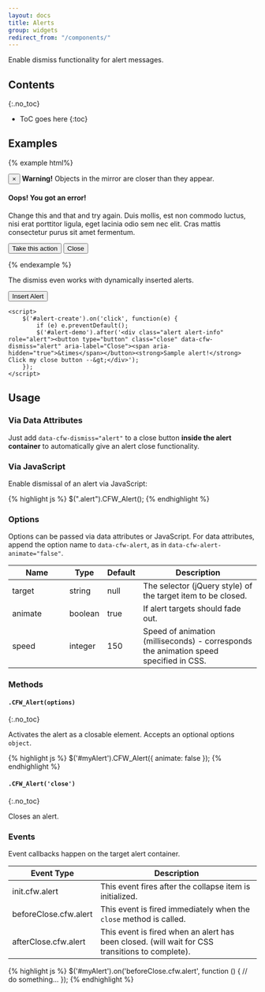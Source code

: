 ```yaml
---
layout: docs
title: Alerts
group: widgets
redirect_from: "/components/"
---
```


Enable dismiss functionality for alert messages.

## Contents
{:.no_toc}

* ToC goes here
{:toc}

## Examples

{% example html%}
<div class="alert alert-warning" role="alert">
    <button type="button" class="close" data-cfw-dismiss="alert" aria-label="Close"><span aria-hidden="true">&times;</span></button>
    <strong>Warning!</strong> Objects in the mirror are closer than they appear.
</div>

<div class="alert alert-danger" role="alert">
    <h4>Oops! You got an error!</h4>
    <p>Change this and that and try again. Duis mollis, est non commodo luctus, nisi erat porttitor ligula, eget lacinia odio sem nec elit. Cras mattis consectetur purus sit amet fermentum.</p>
    <p>
        <button type="button" class="btn btn-danger">Take this action</button>
        <button type="button" class="btn btn-secondary" data-cfw-dismiss="alert">Close</button>
    </p>
</div>
{% endexample %}

The dismiss even works with dynamically inserted alerts.

<div class="cf-example cf-example-bottom">
    <p>
        <button type="button" class="btn btn-outline-primary" id="alert-create">Insert Alert</button>
    </p>
    <div id="alert-demo"></div>

    <script>
        $('#alert-create').on('click', function(e) {
            if (e) e.preventDefault();
            $('#alert-demo').after('<div class="alert alert-info" role="alert"><button type="button" class="close" data-cfw-dismiss="alert" aria-label="Close"><span aria-hidden="true">&times</span></button><strong>Sample alert!</strong> Click my close button --&gt;</div>');
        });
    </script>
</div>

## Usage

### Via Data Attributes

Just add `data-cfw-dismiss="alert"` to a close button **inside the alert container** to automatically give an alert close functionality.

### Via JavaScript

Enable dismissal of an alert via JavaScript:

{% highlight js %}
$(".alert").CFW_Alert();
{% endhighlight %}

### Options

Options can be passed via data attributes or JavaScript. For data attributes, append the option name to `data-cfw-alert`, as in `data-cfw-alert-animate="false"`.

<div class="table-responsive">
    <table class="table table-bordered table-striped">
    <thead>
        <tr>
            <th style="width: 100px;">Name</th>
            <th style="width: 50px;">Type</th>
            <th style="width: 50px;">Default</th>
            <th>Description</th>
        </tr>
    </thead>
    <tbody>
        <tr>
            <td>target</td>
            <td>string</td>
            <td>null</td>
            <td>The selector (jQuery style) of the target item to be closed.</td>
        </tr>
        <tr>
            <td>animate</td>
            <td>boolean</td>
            <td>true</td>
            <td>If alert targets should fade out.</td>
        </tr>
        <tr>
            <td>speed</td>
            <td>integer</td>
            <td>150</td>
            <td>Speed of animation (milliseconds) - corresponds the animation speed specified in CSS.</td>
        </tr>
    </tbody>
    </table>
</div> <!-- /.table-responsive -->

### Methods

#### `.CFW_Alert(options)`
{:.no_toc}

Activates the alert as a closable element. Accepts an optional options `object`.

{% highlight js %}
$('#myAlert').CFW_Alert({
    animate: false
});
{% endhighlight %}

#### `.CFW_Alert('close')`
{:.no_toc}

Closes an alert.

### Events

Event callbacks happen on the target alert container.

<div class="table-responsive">
    <table class="table table-bordered table-striped">
    <thead>
        <tr>
            <th style="width: 150px;">Event Type</th>
            <th>Description</th>
        </tr>
    </thead>
    <tbody>
        <tr>
            <td>init.cfw.alert</td>
            <td>This event fires after the collapse item is initialized.</td>
        </tr>
        <tr>
            <td>beforeClose.cfw.alert</td>
            <td>This event is fired immediately when the <code>close</code> method is called.</td>
        </tr>
        <tr>
            <td>afterClose.cfw.alert</td>
            <td>This event is fired when an alert has been closed. (will wait for CSS transitions to complete).</td>
        </tr>
    </tbody>
    </table>
</div> <!-- /.table-responsive -->

{% highlight js %}
$('#myAlert').on('beforeClose.cfw.alert', function () {
  // do something...
});
{% endhighlight %}
